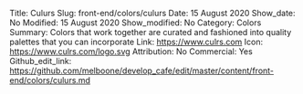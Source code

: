 Title: Culurs
Slug: front-end/colors/culurs
Date: 15 August 2020
Show_date: No
Modified: 15 August 2020
Show_modified: No
Category: Colors
Summary: Colors that work together are curated and fashioned into quality palettes that you can incorporate
Link: https://www.culrs.com
Icon: https://www.culrs.com/logo.svg
Attribution: No
Commercial: Yes
Github_edit_link: https://github.com/melboone/develop_cafe/edit/master/content/front-end/colors/culurs.md